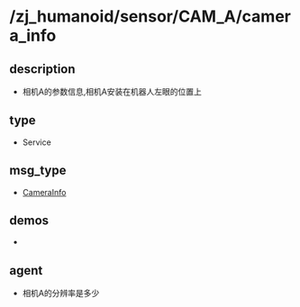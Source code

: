# /zj_humanoid/sensor/CAM_A/camera_info

## description
- 相机A的参数信息,相机A安装在机器人左眼的位置上

## type
- Service

## msg_type
- [CameraInfo](../../../../zj_humanoid_types.md#CameraInfo)

## demos
- 

## agent
- 相机A的分辨率是多少

